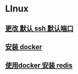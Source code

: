 # LInux 




## [更改 默认 ssh 默认端口](./change_default_ssh_port)


## [安装 docker](./install_docker)


## [使用docker 安装 redis](./install_docker_redis)
